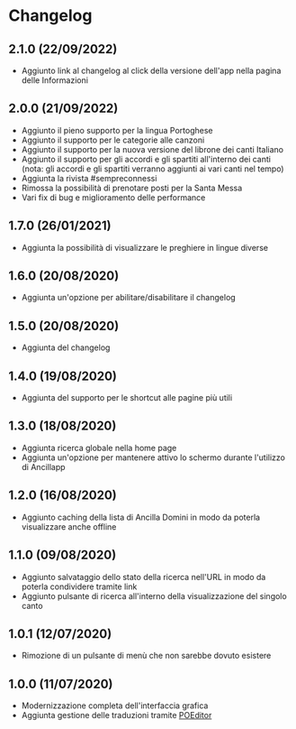 # Changelog

## 2.1.0 (22/09/2022)

- Aggiunto link al changelog al click della versione
  dell'app nella pagina delle Informazioni

## 2.0.0 (21/09/2022)

- Aggiunto il pieno supporto per la lingua Portoghese
- Aggiunto il supporto per le categorie alle canzoni
- Aggiunto il supporto per la nuova versione del librone dei canti Italiano
- Aggiunto il supporto per gli accordi e gli spartiti all'interno dei canti
  (nota: gli accordi e gli spartiti verranno aggiunti ai vari canti nel tempo)
- Aggiunta la rivista #sempreconnessi
- Rimossa la possibilità di prenotare posti per la Santa Messa
- Vari fix di bug e miglioramento delle performance

## 1.7.0 (26/01/2021)

- Aggiunta la possibilità di visualizzare le preghiere in lingue diverse

## 1.6.0 (20/08/2020)

- Aggiunta un'opzione per abilitare/disabilitare il changelog

## 1.5.0 (20/08/2020)

- Aggiunta del changelog

## 1.4.0 (19/08/2020)

- Aggiunta del supporto per le shortcut alle pagine più utili

## 1.3.0 (18/08/2020)

- Aggiunta ricerca globale nella home page
- Aggiunta un'opzione per mantenere attivo lo schermo durante l'utilizzo di Ancillapp

## 1.2.0 (16/08/2020)

- Aggiunto caching della lista di Ancilla Domini in modo da poterla visualizzare anche offline

## 1.1.0 (09/08/2020)

- Aggiunto salvataggio dello stato della ricerca nell'URL in modo da poterla condividere tramite link
- Aggiunto pulsante di ricerca all'interno della visualizzazione del singolo canto

## 1.0.1 (12/07/2020)

- Rimozione di un pulsante di menù che non sarebbe dovuto esistere

## 1.0.0 (11/07/2020)

- Modernizzazione completa dell'interfaccia grafica
- Aggiunta gestione delle traduzioni tramite [POEditor](https://poeditor.com)
